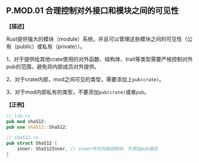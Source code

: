 ## P.MOD.01  合理控制对外接口和模块之间的可见性

**【描述】**

Rust提供强大的模块（module）系统，并且可以管理这些模块之间的可见性（公有（public）或私有（private））。

1、对于提供给其他crate使用的对外函数、结构体、trait等类型需要严格控制对外pub的范围，避免将内部成员对外提供。

2、对于crate内部，mod之间可见的类型，需要添加上`pub(crate)`。

3、对于mod内部私有的类型，不要添加`pub(crate)`或者`pub`。

**【正例】**

```rust
// lib.rs
pub mod sha512;
pub use sha512::Sha512;

// sha512.rs
pub struct Sha512 {
    inner: Sha512Inner, // inner作为内部结构体，不添加pub描述
}

```
